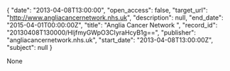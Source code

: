 {
  "date": "2013-04-08T13:00:00", 
  "open_access": false, 
  "target_url": "http://www.angliacancernetwork.nhs.uk", 
  "description": null, 
  "end_date": "2015-04-01T00:00:00Z", 
  "title": "Anglia Cancer Network ", 
  "record_id": "20130408T130000/HljfmyGWpO3CIyraHcyB1g==", 
  "publisher": "angliacancernetwork.nhs.uk", 
  "start_date": "2013-04-08T13:00:00Z", 
  "subject": null
}

None